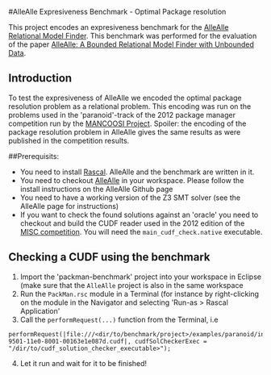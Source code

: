 #AlleAlle Expresiveness Benchmark - Optimal Package resolution

This project encodes an expresiveness benchmark for the [AlleAlle Relational Model Finder](https://github.com/cwi-swat/allealle).
This benchmark was performed for the evaluation of the paper [AlleAlle: A Bounded Relational Model Finder with Unbounded Data](https://homepages.cwi.nl/~jurgenv/papers/onward-2019.pdf). 

## Introduction
To test the expresiveness of AlleAlle we encoded the optimal package resolution problem as a relational problem.
This encoding was run on the problems used in the 'paranoid'-track of the 2012 package manager competition run by the [MANCOOSI Project](https://www.mancoosi.org/). 
Spoiler: the encoding of the package resolution problem in AlleAlle gives the same results as were published in the competition results. 

##Prerequisits:
- You need to install [Rascal](https://rascal-mpl.org). AlleAlle and the benchmark are written in it.
- You need to checkout [AlleAlle](https://github.com/cwi-swat/allealle) in your workspace. Please follow the install instructions on the AlleAlle Github page
- You need to have a working version of the Z3 SMT solver (see the AlleAlle page for instructions)
- If you want to check the found solutions against an 'oracle' you need to checkout and build the CUDF reader used in the 2012 edition of the [MISC competition](https://github.com/zacchiro/cudf). You will need the `main_cudf_check.native` executable.

## Checking a CUDF using the benchmark 
1) Import the 'packman-benchmark' project into your workspace in Eclipse (make sure that the `AlleAlle` project is also in the same workspace
2) Run the `PackMan.rsc` module in a Terminal (for instance by right-clicking on the module in the Navigator and selecting 'Run-as > Rascal Application'
3) Call the `performRequest(...)` function from the Terminal, i.e
```
performRequest(|file:///<dir/to/benchmark/project>/examples/paranoid/install/80e3fda2-9501-11e0-8001-00163e1e087d.cudf|, cudfSolCheckerExec = "/dir/to/cudf_solution_checker_executable>");
```
4) Let it run and wait for it to be finished!
 